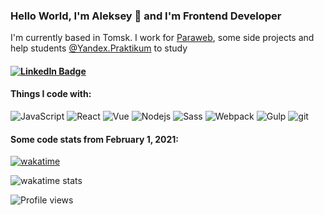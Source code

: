 ### Hello World, I'm Aleksey 👋 and I'm Frontend Developer
I'm currently based in Tomsk. I  work for [Paraweb](https://paraweb.me/), some side projects and help students [@Yandex.Praktikum](https://praktikum.yandex.ru/web/) to study
#### [![LinkedIn Badge](https://img.shields.io/badge/LinkedIn-Profile-informational?style=flat&logo=linkedin&logoColor=white&color=4AB197)](https://www.linkedin.com/in/golodnikov/)
#### Things I code with:

<p>
<img alt="JavaScript" src="https://img.shields.io/badge/-JavaScript-f0db4f?style=flat-square&logo=javascript&logoColor=white" />
<img alt="React" src="https://img.shields.io/badge/-React-61dafb?style=flat-square&logo=react&logoColor=white" />
<img alt="Vue" src="https://img.shields.io/badge/-VueJS-42b983?style=flat-square&logo=vue&logoColor=white" />
<img alt="Nodejs" src="https://img.shields.io/badge/-NodeJS-026e00?style=flat-square&logo=node&logoColor=white" />
<img alt="Sass" src="https://img.shields.io/badge/-Sass-bf4080?style=flat-square&logo=sass&logoColor=white" />
<img alt="Webpack" src="https://img.shields.io/badge/-Webpack-8DD6F9?style=flat-square&logo=webpack&logoColor=white" />
<img alt="Gulp" src="https://img.shields.io/badge/-Gulp-fa383e?style=flat-square&logo=gulp&logoColor=white" />
<img alt="git" src="https://img.shields.io/badge/-Git-f14e32?style=flat-square&logo=git&logoColor=white" />
</p>

#### Some code stats from February 1, 2021:

[![wakatime](https://wakatime.com/badge/user/45184ff6-2baf-487a-98c1-ee21366d8897.svg)](https://wakatime.com/@45184ff6-2baf-487a-98c1-ee21366d8897)

![wakatime stats](https://github-readme-stats.vercel.app/api/wakatime?username=jusstes&layout=compact)

![Profile views](https://gpvc.arturio.dev/jusstes)  
